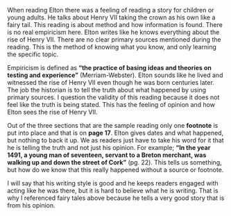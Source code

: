When reading Elton there was a feeling of reading a story for children or young adults. He talks about Henry VII taking the crown as his own like a fairy tail. This reading is about method and how information is found. There is no real empiricism here. Elton writes like he knows everything about the rise of Henry VII. There are no clear primary sources mentioned during the reading. This is the method of knowing what you know, and only learning the specific topic.

Empiricism is defined as **“the practice of basing ideas and theories on testing and experience”** (Merriam-Webster). Elton sounds like he lived and witnessed the rise of Henry VII even though he was born centuries later. The job the historian is to tell the truth about what happened by using primary sources. I question the validity of this reading because it does not feel like the truth is being stated. This has the feeling of opinion and how Elton sees the rise of Henry VII.

Out of the three sections that are the sample reading only one **footnote** is put into place and that is on **page 17**. Elton gives dates and what happened, but nothing to back it up. We as readers just have to take his word for it that he is telling the truth and not just his opinion. For example; **“In the year 1491, a young man of seventeen, servant to a Breton merchant, was walking up and down the street of Cork”** (pg. 22). This tells us something, but how do we know that this really happened without a source or footnote.

I will say that his writing style is good and he keeps readers engaged with acting like he was there, but it is hard to believe what he is writing. That is why I referenced fairy tales above because he tells a very good story that is from his opinion.
